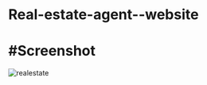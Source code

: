 
# Real-estate-agent--website
# #Screenshot


![realestate](https://user-images.githubusercontent.com/46546858/155825030-92610b76-bf28-4407-a34a-d6497f42e952.PNG)


